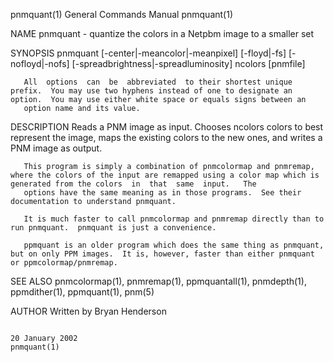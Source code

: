 pnmquant(1)                                                                             General Commands Manual                                                                            pnmquant(1)

NAME
       pnmquant - quantize the colors in a Netpbm image to a smaller set

SYNOPSIS
       pnmquant [-center|-meancolor|-meanpixel] [-floyd|-fs] [-nofloyd|-nofs] [-spreadbrightness|-spreadluminosity] ncolors [pnmfile]

       All  options  can  be  abbreviated  to their shortest unique prefix.  You may use two hyphens instead of one to designate an option.  You may use either white space or equals signs between an
       option name and its value.

DESCRIPTION
       Reads a PNM image as input.  Chooses ncolors colors to best represent the image, maps the existing colors to the new ones, and writes a PNM image as output.

       This program is simply a combination of pnmcolormap and pnmremap, where the colors of the input are remapped using a color map which is generated from the colors  in  that  same  input.   The
       options have the same meaning as in those programs.  See their documentation to understand pnmquant.

       It is much faster to call pnmcolormap and pnmremap directly than to run pnmquant.  pnmquant is just a convenience.

       ppmquant is an older program which does the same thing as pnmquant, but on only PPM images.  It is, however, faster than either pnmquant or ppmcolormap/pnmremap.

SEE ALSO
       pnmcolormap(1), pnmremap(1), ppmquantall(1), pnmdepth(1), ppmdither(1), ppmquant(1), pnm(5)

AUTHOR
       Written by Bryan Henderson

                                                                                            20 January 2002                                                                                pnmquant(1)

